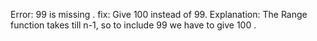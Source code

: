 Error: 99 is missing .
fix: Give 100 instead of 99.
Explanation: The Range function takes till n-1, so to include 99 we have to give 100 . 